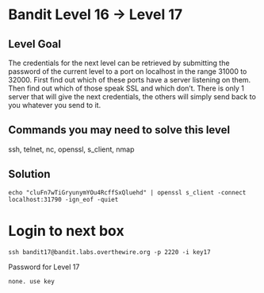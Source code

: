 # Bandit Level 16 → Level 17

## Level Goal

The credentials for the next level can be retrieved by submitting the password of the current level to a port on localhost in the range 31000 to 32000. First find out which of these ports have a server listening on them. Then find out which of those speak SSL and which don’t. There is only 1 server that will give the next credentials, the others will simply send back to you whatever you send to it.

## Commands you may need to solve this level

ssh, telnet, nc, openssl, s_client, nmap

## Solution
```
echo "cluFn7wTiGryunymYOu4RcffSxQluehd" | openssl s_client -connect localhost:31790 -ign_eof -quiet
```

# Login to next box
```
ssh bandit17@bandit.labs.overthewire.org -p 2220 -i key17
```

Password for Level 17
```
none. use key
```
